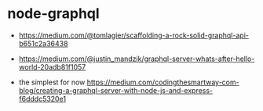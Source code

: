 # node-graphql

- https://medium.com/@tomlagier/scaffolding-a-rock-solid-graphql-api-b651c2a36438

- https://medium.com/@justin_mandzik/graphql-server-whats-after-hello-world-20adb81f1057

- the simplest for now https://medium.com/codingthesmartway-com-blog/creating-a-graphql-server-with-node-js-and-express-f6dddc5320e1
